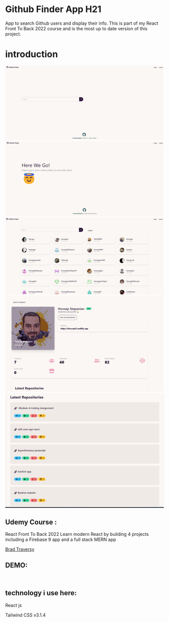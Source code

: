 <h1 style="text-align: "center"; style="font-weight: bold;">Github Finder App H21 </h1>
<p>App to search Github users and display their info. This is part of my React Front To Back 2022 course and is the most up to date version of this project.</p>

<h1>introduction</h1>

![image!](./public/screen/1.jpg)
![image!](./public/screen/2.jpg)
![image!](./public/screen/3.jpg)
![image!](./public/screen/4.jpg)
![image!](./public/screen/5.jpg)

## Udemy Course :

<p>React Front To Back 2022
Learn modern React by building 4 projects including a Firebase 9 app and a full stack MERN app<br>
</p>
                                                                    
<p><a href="https://www.udemy.com/course/react-front-to-back-2022/#instructor-1">Brad Traversy</a> <br>                                        </p>

## DEMO:

<br> <h2>technology i use here:</h2>

<p>React js</p>
<p> Tailwind CSS v3.1.4</p>
